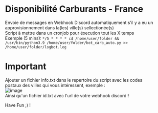 # Disponibilité Carburants - France
Envoie de messages en Webhook Discord automatiquement s'il y a eu un approvisionnement dans la(les) ville(s) sellectionée(s)<br>
Script à mettre dans un cronjob pour éxecution tout les X temps<br>
Exemple (5 mins):
```*/5 * * * * cd /home/user/folder && /usr/bin/python3.9 /home/user/folder/bot_carb_auto.py >> /home/user/folder/logbot.log```

# Important
Ajouter un fichier info.txt dans le repertoire du script avec les codes postaux des villes qui vous intéressent, exemple :<br>
![image](https://user-images.githubusercontent.com/55196216/196695139-ba3666c1-84b5-43b0-b3ef-493e9c728956.png)
<br>Ainsi qu'un fichier id.txt avec l'url de votre webhook discord !

Have Fun ;) !
